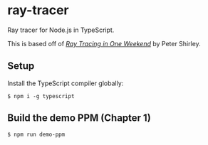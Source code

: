 
# ray-tracer

Ray tracer for Node.js in TypeScript.

This is based off of _[Ray Tracing in One Weekend](http://in1weekend.blogspot.com/2016/01/ray-tracing-in-one-weekend.html)_ by Peter Shirley.

## Setup

Install the TypeScript compiler globally:

```shell
$ npm i -g typescript
```

## Build the demo PPM (Chapter 1)

```shell
$ npm run demo-ppm
```
